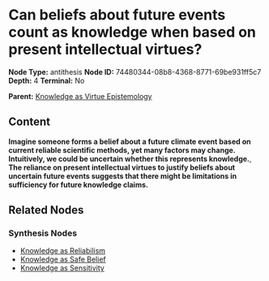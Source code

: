 # Can beliefs about future events count as knowledge when based on present intellectual virtues?

**Node Type:** antithesis
**Node ID:** 74480344-08b8-4368-8771-69be931ff5c7
**Depth:** 4
**Terminal:** No

**Parent:** [Knowledge as Virtue Epistemology](knowledge-as-virtue-epistemology-synthesis-b9b342df-f66f-4378-97da-d7b1125fb59b.md)

## Content

**Imagine someone forms a belief about a future climate event based on current reliable scientific methods, yet many factors may change. Intuitively, we could be uncertain whether this represents knowledge.**, **The reliance on present intellectual virtues to justify beliefs about uncertain future events suggests that there might be limitations in sufficiency for future knowledge claims.**

## Related Nodes

### Synthesis Nodes

- [Knowledge as Reliabilism](knowledge-as-reliabilism-synthesis-8114817b-573b-4ab1-ac78-87e46da15979.md)
- [Knowledge as Safe Belief](knowledge-as-safe-belief-synthesis-34cac574-c672-450a-acf9-11cc9a99a401.md)
- [Knowledge as Sensitivity](knowledge-as-sensitivity-synthesis-56593fb2-0416-4648-8a6d-87e3418a6b1f.md)

